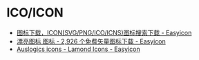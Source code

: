 # ICO/ICON

- [图标下载，ICON(SVG/PNG/ICO/ICNS)图标搜索下载 - Easyicon](https://www.easyicon.net/)
- [漂亮图标 图标 - 2,926 个免费矢量图标下载 - Easyicon](https://www.easyicon.net/iconsearch/%E6%BC%82%E4%BA%AE%E5%9B%BE%E6%A0%87/?s=addtime_DESC)
- [Auslogics icons - Lamond Icons - Easyicon](https://www.easyicon.net/1072997-auslogics_icon.html)